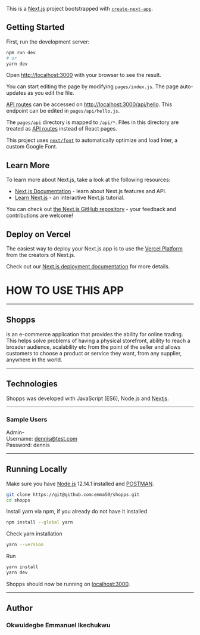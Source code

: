 This is a [Next.js](https://nextjs.org/) project bootstrapped with [`create-next-app`](https://github.com/vercel/next.js/tree/canary/packages/create-next-app).

## Getting Started

First, run the development server:

```bash
npm run dev
# or
yarn dev
```

Open [http://localhost:3000](http://localhost:3000) with your browser to see the result.

You can start editing the page by modifying `pages/index.js`. The page auto-updates as you edit the file.

[API routes](https://nextjs.org/docs/api-routes/introduction) can be accessed on [http://localhost:3000/api/hello](http://localhost:3000/api/hello). This endpoint can be edited in `pages/api/hello.js`.

The `pages/api` directory is mapped to `/api/*`. Files in this directory are treated as [API routes](https://nextjs.org/docs/api-routes/introduction) instead of React pages.

This project uses [`next/font`](https://nextjs.org/docs/basic-features/font-optimization) to automatically optimize and load Inter, a custom Google Font.

## Learn More

To learn more about Next.js, take a look at the following resources:

- [Next.js Documentation](https://nextjs.org/docs) - learn about Next.js features and API.
- [Learn Next.js](https://nextjs.org/learn) - an interactive Next.js tutorial.

You can check out [the Next.js GitHub repository](https://github.com/vercel/next.js/) - your feedback and contributions are welcome!

## Deploy on Vercel

The easiest way to deploy your Next.js app is to use the [Vercel Platform](https://vercel.com/new?utm_medium=default-template&filter=next.js&utm_source=create-next-app&utm_campaign=create-next-app-readme) from the creators of Next.js.

Check out our [Next.js deployment documentation](https://nextjs.org/docs/deployment) for more details.


# HOW TO USE THIS APP
___

## Shopps
is an e-commerce application that provides the ability for online trading. This
helps solve problems of having a physical storefront, ability to reach a broader audience, scalability etc from the point of the seller and allows customers to choose a product or service they want, from any supplier, anywhere in the world.

___


## Technologies
Shopps was developed with JavaScript (ES6), Node.js and [Nextjs](https://nextjs.org/). 
___


### Sample Users
Admin-<br/>
Username: dennis@test.com<br/>
Password: dennis

___

## Running Locally

Make sure you have [Node.js](http://nodejs.org/) 12.14.1 installed and [POSTMAN](https://www.getpostman.com/downloads/).


```sh
git clone https://git@github.com:emma50/shopps.git
cd shopps
```

Install yarn via npm, if you already do not have it installed
```sh
npm install --global yarn
```

Check yarn installation
```sh
yarn --version
```

Run
```sh
yarn install
yarn dev
```

Shopps should now be running on [localhost:3000](http://localhost:3000/).

___

## Author
### Okwuidegbe Emmanuel Ikechukwu

